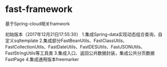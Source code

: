 # fast-framework
基于Spring-cloud相关framwork

初始版本（2017年12月21日17:55:30）
1.集成Spring-data实现动态组合查询，自定义sqltemplate
2.集成部分FastBeanUtils、FastClassUtils、FastCollectionUtils、FastDateUtils、FastDESUtils、FastJSONUtils、FastStringUtils等工具类
3.集成入口、返回公共数据封装，集成公共分页数据FastPage
4.集成通用版本freemarker
